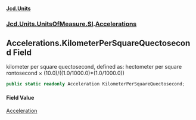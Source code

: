 #### [Jcd.Units](index.md 'index')
### [Jcd.Units.UnitsOfMeasure.SI](Jcd.Units.UnitsOfMeasure.SI.md 'Jcd.Units.UnitsOfMeasure.SI').[Accelerations](Accelerations.md 'Jcd.Units.UnitsOfMeasure.SI.Accelerations')

## Accelerations.KilometerPerSquareQuectosecond Field

kilometer per square quectosecond, defined as: hectometer per square rontosecond × (10.0)/((1.0/1000.0)*(1.0/1000.0))

```csharp
public static readonly Acceleration KilometerPerSquareQuectosecond;
```

#### Field Value
[Acceleration](Acceleration.md 'Jcd.Units.UnitTypes.Acceleration')